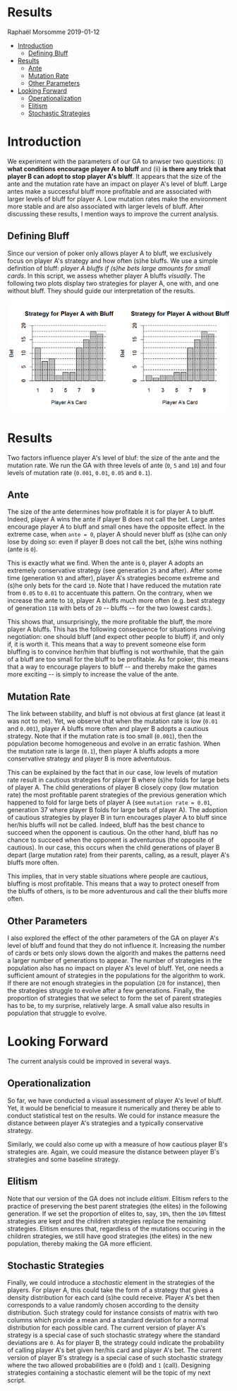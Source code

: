 Results
================
Raphaël Morsomme
2019-01-12

-   [Introduction](#introduction)
    -   [Defining Bluff](#defining-bluff)
-   [Results](#results)
    -   [Ante](#ante)
    -   [Mutation Rate](#mutation-rate)
    -   [Other Parameters](#other-parameters)
-   [Looking Forward](#looking-forward)
    -   [Operationalization](#operationalization)
    -   [Elitism](#elitism)
    -   [Stochastic Strategies](#stochastic-strategies)

Introduction
============

We experiment with the parameters of our GA to anwser two questions: (i) **what conditions encourage player A to bluff** and (ii) **is there any trick that player B can adopt to stop player A's bluff**. It appears that the size of the ante and the mutation rate have an impact on player A's level of bluff. Large antes make a successful bluff more profitable and are associated with larger levels of bluff for player A. Low mutation rates make the environment more stable and are also associated with larger levels of bluff. After discussing these results, I mention ways to improve the current analysis.

Defining Bluff
--------------

Since our version of poker only allows player A to bluff, we exclusively focus on player A's strategy and how often (s)he bluffs. We use a simple definition of bluff: *player A bluffs if (s)he bets large amounts for small cards*. In this script, we assess whether player A bluffs *visually*. The following two plots display two strategies for player A, one with, and one without bluff. They should guide our interpretation of the results.

![](2._Result_Discussion_files/figure-markdown_github/unnamed-chunk-1-1.png)

Results
=======

Two factors influence player A's level of bluf: the size of the ante and the mutation rate. We run the GA with three levels of ante (`0`, `5` and `10`) and four levels of mutation rate (`0.001`, `0.01`, `0.05` and `0.1`).

Ante
----

The size of the ante determines how profitable it is for player A to bluff. Indeed, player A wins the ante if player B does not call the bet. Large antes encourage player A to bluff and small ones have the opposite effect. In the extreme case, when `ante = 0`, player A should never bluff as (s)he can only lose by doing so: even if player B does not call the bet, (s)he wins nothing (ante is `0`).

This is exactly what we find. When the ante is `0`, player A adopts an extremely conservative strategy (see generation `25` and after). After some time (generation `93` and after), player A's strategies become extreme and (s)he only bets for the card `10`. Note that I have reduced the mutation rate from `0.05` to `0.01` to accentuate this pattern. On the contrary, when we increase the ante to `10`, player A bluffs much more often (e.g. best strategy of generation `118` with bets of `20` -- bluffs -- for the two lowest cards.).

This shows that, unsurprisingly, the more profitable the bluff, the more player A bluffs. This has the following consequence for situations involving negotiation: one should bluff (and expect other people to bluff) if, and only if, it is worth it. This means that a way to prevent someone else form bluffing is to convince her/him that bluffing is not worthwhile, that the gain of a bluff are too small for the bluff to be profitable. As for poker, this means that a way to encourage players to bluff -- and thereby make the games more exciting -- is simply to increase the value of the ante.

Mutation Rate
-------------

The link between stability, and bluff is not obvious at first glance (at least it was not to me). Yet, we observe that when the mutation rate is low (`0.01` and `0.001`), player A bluffs more often and player B adopts a cautious strategy. Note that if the mutation rate is too small (`0.001`), then the population become homogeneous and evolve in an erratic fashion. When the mutation rate is large (`0.1`), then player A bluffs adopts a more conservative strategy and player B is more adventutous.

This can be explained by the fact that in our case, low levels of mutation rate result in cautious strategies for player B where (s)he folds for large bets of player A. The child generations of player B closely copy (low mutation rate) the most profitable parent strategies of the previous generation which happened to fold for large bets of player A (see `mutation rate = 0.01`, generation 37 where player B folds for large bets of player A). The adoption of cautious strategies by player B in turn encourages player A to bluff since her/his bluffs will not be called. Indeed, bluff has the best chance to succeed when the opponent is cautious. On the other hand, bluff has no chance to succeed when the opponent is adventurous (the opposite of cautious). In our case, this occurs when the child generations of player B depart (large mutation rate) from their parents, calling, as a result, player A's bluffs more often.

This implies, that in very stable situations where people are cautious, bluffing is most profitable. This means that a way to protect oneself from the bluffs of others, is to be more adventurous and call the their bluffs more often.

Other Parameters
----------------

I also explored the effect of the other parameters of the GA on player A's level of bluff and found that they do not influence it. Increasing the number of cards or bets only slows down the algorith and makes the patterns need a larger number of generations to appear. The number of strategies in the population also has no impact on player A's level of bluff. Yet, one needs a sufficient amount of strategies in the populations for the algorithm to work. If there are not enough strategies in the population (`20` for instance), then the strategies struggle to evolve after a few generations. Finally, the proportion of strategies that we select to form the set of parent strategies has to be, to my surprise, relatively large. A small value also results in population that struggle to evolve.

Looking Forward
===============

The current analysis could be improved in several ways.

Operationalization
------------------

So far, we have conducted a visual assessment of player A's level of bluff. Yet, it would be beneficial to measure it numerically and therey be able to conduct statistical test on the results. We could for instance measure the distance between player A's strategies and a typically conservative strategy.

Similarly, we could also come up with a measure of how cautious player B's strategies are. Again, we could measure the distance between player B's strategies and some baseline strategy.

Elitism
-------

Note that our version of the GA does not include *elitism*. Elitism refers to the practice of preserving the best parent strategies (the elites) in the following generation. If we set the proportion of elites to, say, `10%`, then the `10%` fittest strategies are kept and the children strategies replace the remaining strategies. Elitism ensures that, regardless of the mutations occuring in the children strategies, we still have good strategies (the elites) in the new population, thereby making the GA more efficient.

Stochastic Strategies
---------------------

Finally, we could introduce a *stochastic* element in the strategies of the players. For player A, this could take the form of a strategy that gives a density distribution for each card (s)he could receive. Player A's bet then corresponds to a value randomly chosen according to the density distribution. Such strategy could for instance consists of matrix with two columns which provide a mean and a standard deviation for a normal distribution for each possible card. The current version of player A's strategy is a special case of such stochastic strategy where the standard deviations are `0`. As for player B, the strategy could indicate the probability of calling player A's bet given her/his card and player A's bet. The current version of player B's strategy is a special case of such stochastic strategy where the two allowed probabilities are `0` (fold) and `1` (call). Designing strategies containing a stochastic element will be the topic of my next script.
